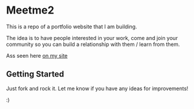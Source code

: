 Meetme2
================

This is a repo of a portfolio website that I am building. 

The idea is to have people interested in your work, come and join your community so you can build a relationship with them / learn from them.

Ass seen here [on my site](www.joemellin.com)

Getting Started
---------------
Just fork and rock it.  Let me know if you have any ideas for improvements!

:)
